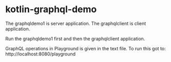 # kotlin-graphql-demo

The graphqldemo1 is server application.
The graphqlclient is client application.

Run the graphqldemo1 first and then the graphqlclient application.

GraphQL operations in Playground is given in the text file.
To run this got to: http://localhost:8080/playground
